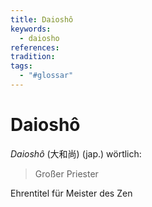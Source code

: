 ```yaml
---
title: Daioshô
keywords:
  - daiosho
references: 
tradition: 
tags:
  - "#glossar"
---
```

# Daioshô 

_Daioshô_ (大和尚) (jap.) wörtlich:
> Großer Priester

Ehrentitel für Meister des Zen